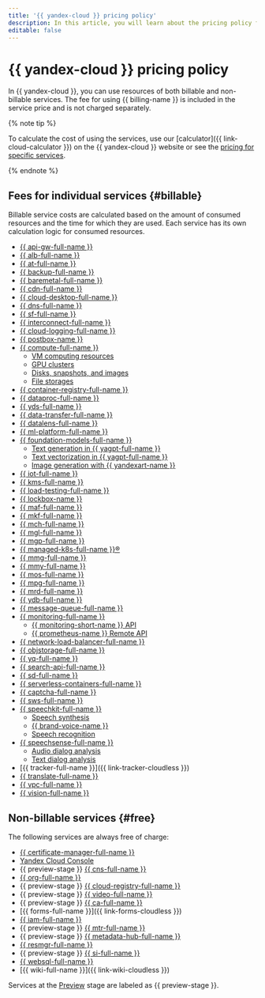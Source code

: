 ```yaml
---
title: '{{ yandex-cloud }} pricing policy'
description: In this article, you will learn about the pricing policy for {{ yandex-cloud }} services.
editable: false
---
```


# {{ yandex-cloud }} pricing policy


In {{ yandex-cloud }}, you can use resources of both billable and non-billable services. The fee for using {{ billing-name }} is included in the service price and is not charged separately.


{% note tip %}

To calculate the cost of using the services, use our [calculator]({{ link-cloud-calculator }}) on the {{ yandex-cloud }} website or see the [pricing for specific services](#billable).

{% endnote %}



## Fees for individual services {#billable}


Billable service costs are calculated based on the amount of consumed resources and the time for which they are used. Each service has its own calculation logic for consumed resources.

* [{{ api-gw-full-name }}](../api-gateway/pricing.md)
* [{{ alb-full-name }}](../application-load-balancer/pricing.md)
* [{{ at-full-name }}](../audit-trails/pricing.md)
* [{{ backup-full-name }}](../backup/pricing.md)
* [{{ baremetal-full-name }}](../baremetal/pricing.md)
* [{{ cdn-full-name }}](../cdn/pricing.md)
* [{{ cloud-desktop-full-name }}](../cloud-desktop/pricing.md)
* [{{ dns-full-name }}](../dns/pricing.md)
* [{{ sf-full-name }}](../functions/pricing.md)
* [{{ interconnect-full-name }}](../interconnect/pricing.md)
* [{{ cloud-logging-full-name }}](../logging/pricing.md)
* [{{ postbox-name }}](../postbox/pricing.md)
* [{{ compute-full-name }}](../compute/pricing.md)
    * [VM computing resources](../compute/pricing.md#prices-instance-resources)
    * [GPU clusters](../compute/pricing.md#prices-gpu-clusters)
    * [Disks, snapshots, and images](../compute/pricing.md#prices-storage)
    * [File storages](../compute/pricing.md#prices-nfs)
* [{{ container-registry-full-name }}](../container-registry/pricing.md)
* [{{ dataproc-full-name }}](../data-proc/pricing.md)
* [{{ yds-full-name }}](../data-streams/pricing.md)
* [{{ data-transfer-full-name }}](../data-transfer/pricing.md)
* [{{ datalens-full-name }}](../datalens/pricing.md)
* [{{ ml-platform-full-name }}](../datasphere/pricing.md)
* [{{ foundation-models-full-name }}](../foundation-models/pricing.md)
    * [Text generation in {{ yagpt-full-name }}](../foundation-models/pricing.md#pricing-generating)
    * [Text vectorization in {{ yagpt-full-name }}](../foundation-models/pricing.md#pricing-embedding)
    * [Image generation with {{ yandexart-name }}](../foundation-models/pricing.md#pricing-image-generation)
* [{{ iot-full-name }}](../iot-core/pricing.md)
* [{{ kms-full-name }}](../kms/pricing.md)
* [{{ load-testing-full-name }}](../load-testing/pricing.md)
* [{{ lockbox-name }}](../lockbox/pricing.md)
* [{{ maf-full-name }}](../managed-airflow/pricing.md)
* [{{ mkf-full-name }}](../managed-kafka/pricing.md)
* [{{ mch-full-name }}](../managed-clickhouse/pricing.md)
* [{{ mgl-full-name }}](../managed-gitlab/pricing.md)
* [{{ mgp-full-name }}](../managed-greenplum/pricing/index.md)
* [{{ managed-k8s-full-name }}®](../managed-kubernetes/pricing.md)
* [{{ mmg-full-name }}](../managed-mongodb/pricing.md)
* [{{ mmy-full-name }}](../managed-mysql/pricing.md)
* [{{ mos-full-name }}](../managed-opensearch/pricing.md)
* [{{ mpg-full-name }}](../managed-postgresql/pricing.md)
* [{{ mrd-full-name }}](../managed-redis/pricing.md)
* [{{ ydb-full-name }}](../ydb/pricing/index.md)
* [{{ message-queue-full-name }}](../message-queue/pricing.md)
* [{{ monitoring-full-name }}](../monitoring/pricing.md)
    * [{{ monitoring-short-name }} API](../monitoring/pricing.md#monitoring-api)
    * [{{ prometheus-name }} Remote API](../monitoring/pricing.md#prometheus-remote-api)
* [{{ network-load-balancer-full-name }}](../network-load-balancer/pricing.md)
* [{{ objstorage-full-name }}](../storage/pricing.md)
* [{{ yq-full-name }}](../query/pricing.md)
* [{{ search-api-full-name }}](../search-api/pricing.md)
* [{{ sd-full-name }}](../security-deck/pricing.md)
* [{{ serverless-containers-full-name }}](../serverless-containers/pricing.md)
* [{{ captcha-full-name }}](../smartcaptcha/pricing.md)
* [{{ sws-full-name }}](../smartwebsecurity/pricing.md)
* [{{ speechkit-full-name }}](../speechkit/pricing.md)
    * [Speech synthesis](../speechkit/pricing.md#prices-tts)
    * [{{ brand-voice-name }}](../speechkit/pricing.md#brand-voice)
    * [Speech recognition](../speechkit/pricing.md#prices-stt)
* [{{ speechsense-full-name }}](../speechsense/pricing.md)
    * [Audio dialog analysis](../speechsense/pricing.md#speech)
    * [Text dialog analysis](../speechsense/pricing.md#text)
* [{{ tracker-full-name }}]({{ link-tracker-cloudless }})
* [{{ translate-full-name }}](../translate/pricing.md)
* [{{ vpc-full-name }}](../vpc/pricing.md)
* [{{ vision-full-name }}](../vision/pricing.md)

## Non-billable services {#free}

The following services are always free of charge:

* [{{ certificate-manager-full-name }}](../certificate-manager/pricing.md)
* [Yandex Cloud Console](../console/pricing.md)
* {{ preview-stage }} [{{ cns-full-name }}](../notifications/pricing.md)
* [{{ org-full-name }}](../organization/pricing.md)
* {{ preview-stage }} [{{ cloud-registry-full-name }}](../cloud-registry/pricing.md)
* {{ preview-stage }} [{{ video-full-name }}](../video/pricing.md)
* {{ preview-stage }} [{{ ca-full-name }}](../code-assistant/pricing.md)
* [{{ forms-full-name }}]({{ link-forms-cloudless }})
* [{{ iam-full-name }}](../iam/pricing.md)
* {{ preview-stage }} [{{ mtr-full-name }}](../managed-trino/pricing.md)
* {{ preview-stage }} [{{ metadata-hub-full-name }}](../metadata-hub/pricing.md)
* [{{ resmgr-full-name }}](../resource-manager/pricing.md)
* {{ preview-stage }} [{{ si-full-name }}](../serverless-integrations/pricing.md)
* [{{ websql-full-name }}](../websql/pricing.md)
* [{{ wiki-full-name }}]({{ link-wiki-cloudless }})

 Services at the [Preview](../overview/concepts/launch-stages.md) stage are labeled as {{ preview-stage }}.